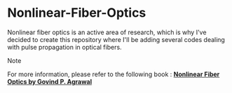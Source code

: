# Nonlinear-Fiber-Optics
Nonlinear fiber optics is an active area of research, which is why I've decided to create this repository where I'll be adding several codes dealing with pulse propagation in optical fibers. 

> [!NOTE]
> For more information, please refer to the following book : **[Nonlinear Fiber Optics by Govind P. Agrawal](https://books.google.com/books?id=4VapDwAAQBAJ&printsec=frontcover&dq=inauthor:%22Govind+P.+Agrawal%22&hl=fr&newbks=1&newbks_redir=0&sa=X&ved=2ahUKEwjLhNL918aFAxUXVKQEHSqdB5gQ6AF6BAgMEAI)**

